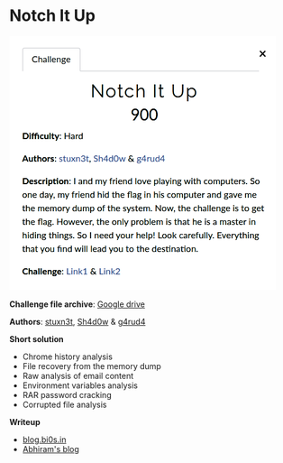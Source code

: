 # Notch It Up

![description](description.png)

**Challenge file archive**: [Google drive](https://drive.google.com/file/d/1bER4wmHP_LAMgdB52LGkb8x2Mf8hG3V6/view)

**Authors**: [stuxn3t](https://twitter.com/_abhiramkumar), [Sh4d0w](https://twitter.com/__Sh4d0w__) & [g4rud4](https://twitter.com/NihithNihi)

**Short solution**

+ Chrome history analysis
+ File recovery from the memory dump
+ Raw analysis of email content
+ Environment variables analysis
+ RAR password cracking
+ Corrupted file analysis

**Writeup**

+ [blog.bi0s.in](https://blog.bi0s.in/2019/09/24/Forensics/InCTFi19-NotchItUp/)
+ [Abhiram's blog](https://stuxnet999.github.io/inctfi/2019/09/04/InCTFi19-NotchItUp.html)